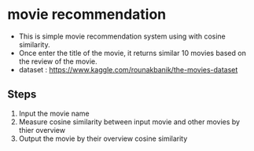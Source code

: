 # movie recommendation

- This is simple movie recommendation system using with cosine similarity.
- Once enter the title of the movie, it returns similar 10 movies based on the review of the movie.
- dataset : https://www.kaggle.com/rounakbanik/the-movies-dataset

## Steps
1. Input the movie name
2. Measure cosine similarity between input movie and other movies by thier overview
3. Output the movie by their overview cosine similarity
